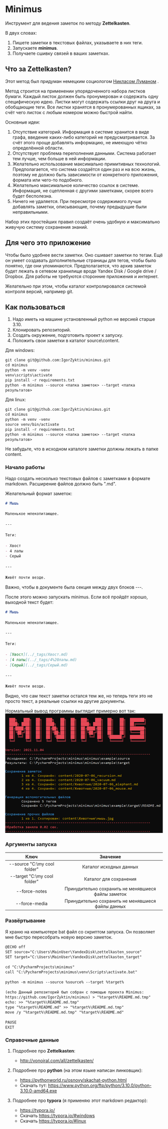 # Minimus

Инструмент для ведения заметок по методу **Zettelkasten**.

В двух словах:

1. Пишете заметки в текстовых файлах, указываете в них теги.
1. Запускаете **minimus**.
1. Получаете сшивку связей в ваших заметках.

## Что за **Zettelkasten**?

Этот метод был придуман немецким социологом
[Никласом Луманом](https://ru.wikipedia.org/wiki/%D0%9B%D1%83%D0%BC%D0%B0%D0%BD,_%D0%9D%D0%B8%D0%BA%D0%BB%D0%B0%D1%81)
.

Метод строится на применении упорядоченного набора листков бумаги. Каждый
листок должен быть пронумерован и содержать одну специфическую идею. Листки
могут содержать ссылки друг на друга и обобщающие теги. Все листки хранятся в
пронумерованных ящиках, за счёт чего листок с любым номером можно быстрой
найти.

Основные идеи:

1. Отсутствие категорий. Информация в системе хранится в виде графа, введение
   каких-либо категорий не предусматривается. За счёт этого проще добавлять
   информацию, не имеющую чётко определённой области.
2. Отсутствует проблема переполнения данными. Система работает тем лучше, чем
   больше в ней информации.
3. Желательно использование максимально примитивных технологий. Предполагается,
   что система создаётся один раз и на всю жизнь, поэтому не должно быть
   зависимости от конкретного приложения, формата или чего-то подобного.
4. Желательно максимальное количество ссылок в системе. Информация, не
   сцепленная с другими заметками, скорее всего будет бесполезна.
5. Ничего не удаляется. При пересмотре содержимого лучше добавлять заметки,
   описывающие, почему предыдущие были неправильными.

Набор этих простейших правил создаёт очень удобную и максимально живучую
систему сохранения знаний.

## Для чего это приложение

Чтобы было удобнее вести заметки. Оно сшивает заметки по тегам. Ещё он умеет
создавать дополнительные страницы для тегов, чтобы было понятно, где они
упоминаются. Предполагается, что архив заметок будет лежать в сетевом хранилище
вроде Yandex Disk / Google drive / Dropbox. Для работы не требуются сторонние
приложения и интернет.

Желательно при этом, чтобы каталог контролировался системой контроля версий,
например git.

## Как пользоваться

1. Надо иметь на машине установленный python не версией старше 3.10.
2. Клонировать репозиторий.
3. Создать окружение, подготовить проект к запуску.
4. Положить свои заметки в каталог source\content.

Для windows:

```shell
git clone git@github.com:IgorZyktin/minimus.git
cd minimus
python -m venv -venv
venv\scripts\activate
pip install -r requirements.txt
python -m minimus --source <папка заметок> --target <папка результатов>
```

Для linux:

```shell
git clone git@github.com:IgorZyktin/minimus.git
cd minimus
python -m venv -venv
source venv/bin/activate
pip install -r requirements.txt
python -m minimus --source <папка заметок> --target <папка результатов>
```

Не забудьте, что в исходном каталоге заметки должны лежать в папке content.

### Начало работы

Надо создать несколько текстовых файлов с заметками в формате markdown.
Расширение файлов должно быть ".md".

Желательный формат заметок:

```markdown
# Мышь

Маленькое млекопитающее.

---

Теги:

- Хвост
- 4 лапы
- Серый

---

Живёт почти везде.
```

Важно, чтобы в документе была секция между двух блоков ---.

После этого можно запускать minimus. Если всё пройдёт хорошо, выходной текст
будет:

```markdown
# Мышь

Маленькое млекопитающее.

---

Теги:

- [Хвост](../_tags/Хвост.md)
- [4 лапы](../_tags/4%20лапы.md)
- [Серый](../_tags/Серый.md)

---

Живёт почти везде.
```

Видно, что сам текст заметки остался тем же, но теперь теги это не просто
текст, а реальные ссылки на другие документы.

Нормальный вывод программы выглядит примерно вот так:
![demo](./demo.png)

### Аргументы запуска

Ключ | Значение
:--------------------------------------:|:-----------------------------------:
--source "C:\my cool folder"  | Каталог исходных данных
--target "C:\my cool folder"  | Каталог для сохранения
--force-notes                 | Принудительно сохранить не менявшиеся файлы заметок
--force-media                 | Принудительно сохранить не менявшиеся файлы данных

### Развёртывание

Я храню на компьютере bat файл со скриптом запуска. Он позволяет мне быстро
пересобрать новую версию заметок.

```batch
@ECHO off
SET source="C:\Users\MainUser\YandexDisk\zettelkasten_source"
SET target="C:\Users\MainUser\YandexDisk\zettelkasten_target"

cd "C:\PycharmProjects\minimus"
call "C:\PycharmProjects\minimus\venv\Scripts\activate.bat"

python -m minimus --source %source% --target %target%

(echo Данный репозиторий был собран с помощью проекта Minimus: https://github.com/IgorZyktin/minimus) > "%target%\README.md.tmp"
echo: >> "%target%\README.md.tmp"
type "%target%\README.md" >> "%target%\README.md.tmp"
move /y "%target%\README.md.tmp" "%target%\README.md"

PAUSE
EXIT
```

### Справочные данные

1. Подробнее про **Zettelkasten**:
    * http://vonoiral.com/all/zettelkasten/

1. Подробнее про **python** (на этом языке написан линковщик):
    * https://pythonworld.ru/osnovy/skachat-python.html
    * Скачать
      тут: https://www.python.org/ftp/python/3.10.0/python-3.10.0-amd64.exe

1. Подробнее про **typora** (я применяю этот markdown редактор):
    * https://typora.io/
    * Скачать https://typora.io/#windows
    * Скачать https://typora.io/#linux
